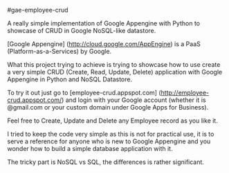 #gae-employee-crud

A really simple implementation of Google Appengine with Python to showcase of CRUD in Google NoSQL-like datastore.

[Google Appengine] (http://cloud.google.com/AppEngine) is a PaaS (Platform-as-a-Services) by Google. 

What this project trying to achieve is trying to showcase how to use create a very simple CRUD (Create, Read, Update, Delete) application with Google Appengine in Python and NoSQL Datastore.

To try it out just go to [employee-crud.appspot.com] (http://employee-crud.appspot.com/) and login with your Google account (whether it is @gmail.com or your custom domain under Google Apps for Business).

Feel free to Create, Update and Delete any Employee record as you like it.

I tried to keep the code very simple as this is not for practical use, it is to serve a reference for anyone who is new to Google Appengine and you wonder how to build a simple database application with it. 

The tricky part is NoSQL vs SQL, the differences is rather significant.
